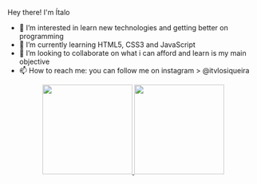  Hey there! I'm Ítalo
- 👀 I’m interested in learn new technologies and getting better on programming 
- 🌱 I’m currently learning HTML5, CSS3 and JavaScript
- 💞️ I’m looking to collaborate on what i can afford and learn is my main objective
- 📫 How to reach me: you can follow me on instagram > @itvlosiqueira 
<div align="center">
  <a href="https://github.com/itvlosiqueira">
  <img height="180em" src="https://github-readme-stats.vercel.app/api?username=itvlosiqueira&show_icons=true&theme=dracula&include_all_commits=true&count_private=true"/>
  <img height="180em" src="https://github-readme-stats.vercel.app/api/top-langs/?username=itvlosiqueira&layout=compact&langs_count=7&theme=dracula"/>
</div>
